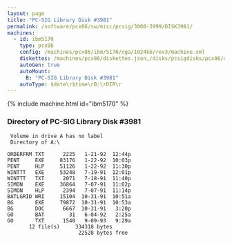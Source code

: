 ```yaml
---
layout: page
title: "PC-SIG Library Disk #3981"
permalink: /software/pcx86/sw/misc/pcsig/3000-3999/DISK3981/
machines:
  - id: ibm5170
    type: pcx86
    config: /machines/pcx86/ibm/5170/cga/1024kb/rev3/machine.xml
    diskettes: /machines/pcx86/diskettes.json,/disks/pcsigdisks/pcx86/diskettes.json
    autoGen: true
    autoMount:
      B: "PC-SIG Library Disk #3981"
    autoType: $date\r$time\rB:\rDIR\r
---
```


{% include machine.html id="ibm5170" %}

### Directory of PC-SIG Library Disk #3981

     Volume in drive A has no label
     Directory of A:\

    ORDERFRM TXT      2225   1-21-92  12:44p
    PENT     EXE     83176   1-22-92  10:03p
    PENT     HLP     51126   1-22-92  11:30p
    WINTTT   EXE     53248   7-19-91  12:01p
    WINTTT   TXT      2071   7-18-91  11:40p
    SIMON    EXE     36864   7-07-91  11:02p
    SIMON    HLP      2394   7-07-91  11:14p
    BATLGRID WRI     15104  10-31-91  10:51a
    BG       EXE     79872  10-31-91  10:53a
    BG       DOC      6667  10-31-91   3:20p
    GO       BAT        31   6-04-92   2:25a
    GO       TXT      1540   9-09-93   9:29a
           12 file(s)     334318 bytes
                           22528 bytes free
